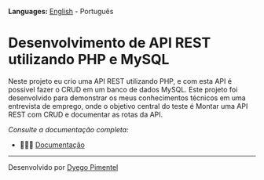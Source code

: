 **Languages:** [English](README.md) - Português

# Desenvolvimento de API REST utilizando PHP e MySQL

Neste projeto eu crio uma API REST utilizando PHP, e com esta API é possivel fazer o CRUD em um banco de dados MySQL.
Este projeto foi desenvolvido para demonstrar os meus conhecimentos técnicos em uma entrevista de emprego, onde o objetivo central do teste é Montar uma API REST com CRUD e documentar as rotas da API.

*Consulte a documentação completa:*

- 👩🏻‍💻 [Documentação ](https://dyego-pimentel.gitbook.io/api-rest-and-crud/)


---
Desenvolvido por [Dyego Pimentel](https://www.linkedin.com/in/dyegopimentel/)
